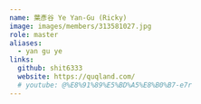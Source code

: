 ```yaml
---
name: 葉彥谷 Ye Yan-Gu (Ricky)
image: images/members/313581027.jpg
role: master
aliases:
  - yan gu ye
links:
  github: shit6333
  website: https://quqland.com/
  # youtube: @%E8%91%89%E5%BD%A5%E8%B0%B7-e7r
---
```

